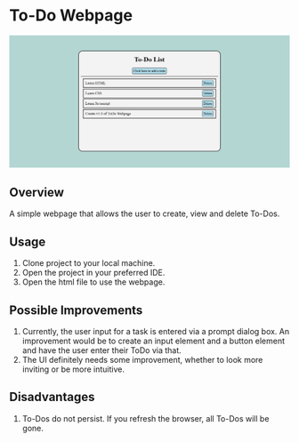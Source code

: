 # To-Do Webpage

![Screenshot of v1.0 of webpage](img/ToDo%20Webpage%20Screenshot%20v1.0.png)

## Overview
A simple webpage that allows the user to create, view and delete To-Dos.

## Usage
1. Clone project to your local machine.
2. Open the project in your preferred IDE.
3. Open the html file to use the webpage. 

## Possible Improvements

1. Currently, the user input for a task is entered via a prompt dialog box. An improvement would be to create an input element and a button element and have the user enter their ToDo via that.
2. The UI definitely needs some improvement, whether to look more inviting or be more intuitive.

## Disadvantages

1. To-Dos do not persist. If you refresh the browser, all To-Dos will be gone.